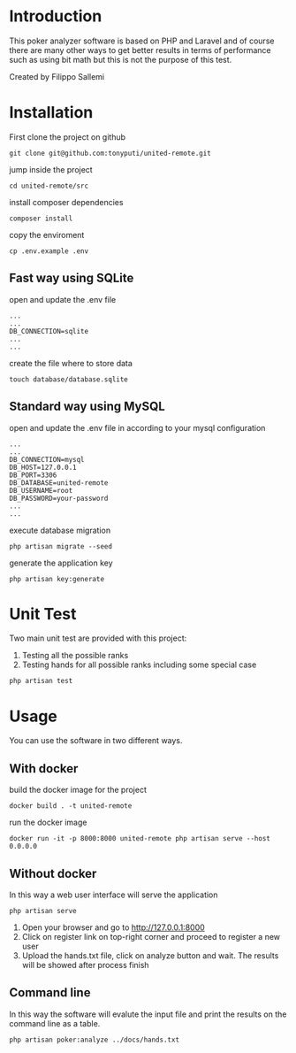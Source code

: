 # Introduction

This poker analyzer software is based on PHP and Laravel and of course there are many other ways to get better 
results in terms of performance such as using bit math but this is not the purpose of this test.

Created by Filippo Sallemi

# Installation

First clone the project on github

`git clone git@github.com:tonyputi/united-remote.git`

jump inside the project

`cd united-remote/src`

install composer dependencies

`composer install`

copy the enviroment

`cp .env.example .env`

## Fast way using SQLite

open and update the .env file

```
...
...
DB_CONNECTION=sqlite
...
...
```

create the file where to store data

`touch database/database.sqlite`


## Standard way using MySQL

open and update the .env file in according to your mysql configuration

```
...
...
DB_CONNECTION=mysql
DB_HOST=127.0.0.1
DB_PORT=3306
DB_DATABASE=united-remote
DB_USERNAME=root
DB_PASSWORD=your-password
...
...
```

execute database migration

`php artisan migrate --seed`

generate the application key

`php artisan key:generate`

# Unit Test

Two main unit test are provided with this project:

1. Testing all the possible ranks
2. Testing hands for all possible ranks including some special case

`php artisan test`

# Usage

You can use the software in two different ways.

## With docker

build the docker image for the project

`docker build . -t united-remote`

run the docker image

`docker run -it -p 8000:8000 united-remote php artisan serve --host 0.0.0.0`

## Without docker

In this way a web user interface will serve the application

`php artisan serve`

1. Open your browser and go to http://127.0.0.1:8000
2. Click on register link on top-right corner and proceed to register a new user
3. Upload the hands.txt file, click on analyze button and wait. The results will be showed after process finish

## Command line

In this way the software will evalute the input file and print the results on the command line as a table.

`php artisan poker:analyze ../docs/hands.txt`
